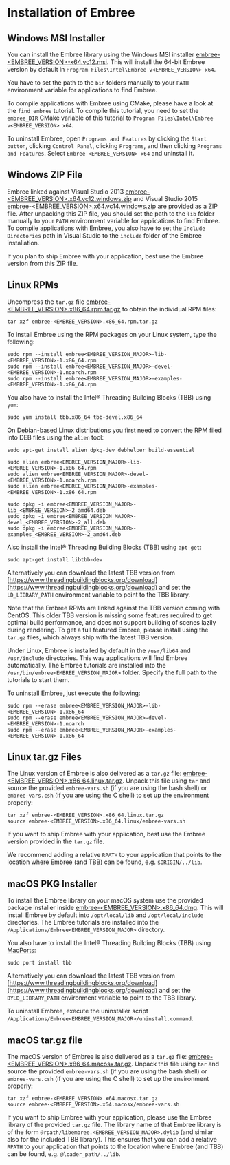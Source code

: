 Installation of Embree
======================

Windows MSI Installer
---------------------

You can install the Embree library using the Windows MSI installer
[embree-<EMBREE_VERSION>-x64.vc12.msi](https://github.com/embree/embree/releases/download/v<EMBREE_VERSION>/embree-<EMBREE_VERSION>.x64.vc12.msi). This
will install the 64-bit Embree version by default in `Program
Files\Intel\Embree v<EMBREE_VERSION> x64`.

You have to set the path to the `bin` folders manually to your `PATH`
environment variable for applications to find Embree.

To compile applications with Embree using CMake, please have a look at
the `find_embree` tutorial. To compile this tutorial, you need to set
the `embree_DIR` CMake variable of this tutorial to `Program
Files\Intel\Embree v<EMBREE_VERSION> x64`.

To uninstall Embree, open `Programs and Features` by clicking the
`Start button`, clicking `Control Panel`, clicking `Programs`, and
then clicking `Programs and Features`. Select `Embree
<EMBREE_VERSION> x64` and uninstall it.

Windows ZIP File
-----------------

Embree linked against Visual Studio 2013
[embree-<EMBREE_VERSION>.x64.vc12.windows.zip](https://github.com/embree/embree/releases/download/v<EMBREE_VERSION>/embree-<EMBREE_VERSION>.x64.vc12.windows.zip)
and Visual Studio 2015
[embree-<EMBREE_VERSION>.x64.vc14.windows.zip](https://github.com/embree/embree/releases/download/v<EMBREE_VERSION>/embree-<EMBREE_VERSION>.x64.vc14.windows.zip)
are provided as a ZIP file. After unpacking this ZIP file, you should
set the path to the `lib` folder manually to your `PATH` environment
variable for applications to find Embree. To compile applications with
Embree, you also have to set the `Include Directories` path in Visual
Studio to the `include` folder of the Embree installation.

If you plan to ship Embree with your application, best use the Embree
version from this ZIP file.

Linux RPMs
----------

Uncompress the `tar.gz` file
[embree-<EMBREE_VERSION>.x86_64.rpm.tar.gz](https://github.com/embree/embree/releases/download/v<EMBREE_VERSION>/embree-<EMBREE_VERSION>.x86_64.rpm.tar.gz)
to obtain the individual RPM files:

    tar xzf embree-<EMBREE_VERSION>.x86_64.rpm.tar.gz

To install Embree using the RPM packages on your Linux system, type
the following:

    sudo rpm --install embree<EMBREE_VERSION_MAJOR>-lib-<EMBREE_VERSION>-1.x86_64.rpm
    sudo rpm --install embree<EMBREE_VERSION_MAJOR>-devel-<EMBREE_VERSION>-1.noarch.rpm
    sudo rpm --install embree<EMBREE_VERSION_MAJOR>-examples-<EMBREE_VERSION>-1.x86_64.rpm

You also have to install the Intel® Threading Building Blocks (TBB)
using `yum`:

    sudo yum install tbb.x86_64 tbb-devel.x86_64

On Debian-based Linux distributions you first need to convert the RPM
filed into DEB files using the `alien` tool:

    sudo apt-get install alien dpkg-dev debhelper build-essential

    sudo alien embree<EMBREE_VERSION_MAJOR>-lib-<EMBREE_VERSION>-1.x86_64.rpm
    sudo alien embree<EMBREE_VERSION_MAJOR>-devel-<EMBREE_VERSION>-1.noarch.rpm
    sudo alien embree<EMBREE_VERSION_MAJOR>-examples-<EMBREE_VERSION>-1.x86_64.rpm

    sudo dpkg -i embree<EMBREE_VERSION_MAJOR>-lib_<EMBREE_VERSION>-2_amd64.deb
    sudo dpkg -i embree<EMBREE_VERSION_MAJOR>-devel_<EMBREE_VERSION>-2_all.deb
    sudo dpkg -i embree<EMBREE_VERSION_MAJOR>-examples_<EMBREE_VERSION>-2_amd64.deb

Also install the Intel® Threading Building Blocks (TBB) using `apt-get`:

    sudo apt-get install libtbb-dev

Alternatively you can download the latest TBB version from
[https://www.threadingbuildingblocks.org/download](https://www.threadingbuildingblocks.org/download)
and set the `LD_LIBRARY_PATH` environment variable to point
to the TBB library.

Note that the Embree RPMs are linked against the TBB version coming
with CentOS. This older TBB version is missing some features required
to get optimal build performance, and does not support building of
scenes lazily during rendering. To get a full featured Embree, please
install using the `tar.gz` files, which always ship with the latest TBB
version.

Under Linux, Embree is installed by default in the `/usr/lib64` and
`/usr/include` directories. This way applications will find Embree
automatically. The Embree tutorials are installed into the
`/usr/bin/embree<EMBREE_VERSION_MAJOR>` folder. Specify the full path to
the tutorials to start them.

To uninstall Embree, just execute the following:

    sudo rpm --erase embree<EMBREE_VERSION_MAJOR>-lib-<EMBREE_VERSION>-1.x86_64
    sudo rpm --erase embree<EMBREE_VERSION_MAJOR>-devel-<EMBREE_VERSION>-1.noarch
    sudo rpm --erase embree<EMBREE_VERSION_MAJOR>-examples-<EMBREE_VERSION>-1.x86_64

Linux tar.gz Files
------------------

The Linux version of Embree is also delivered as a `tar.gz` file:
[embree-<EMBREE_VERSION>.x86_64.linux.tar.gz](https://github.com/embree/embree/releases/download/v<EMBREE_VERSION>/embree-<EMBREE_VERSION>.x86_64.linux.tar.gz). Unpack this file using `tar` and source the provided `embree-vars.sh` (if you
are using the bash shell) or `embree-vars.csh` (if you are using the
C shell) to set up the environment properly:

    tar xzf embree-<EMBREE_VERSION>.x86_64.linux.tar.gz
    source embree-<EMBREE_VERSION>.x86_64.linux/embree-vars.sh

If you want to ship Embree with your application, best use the Embree
version provided in the `tar.gz` file.

We recommend adding a relative `RPATH` to your application that points
to the location where Embree (and TBB) can be found, e.g. `$ORIGIN/../lib`.

macOS PKG Installer
-------------------

To install the Embree library on your macOS system use the
provided package installer inside
[embree-<EMBREE_VERSION>.x86_64.dmg](https://github.com/embree/embree/releases/download/v<EMBREE_VERSION>/embree-<EMBREE_VERSION>.x86_64.dmg). This
will install Embree by default into `/opt/local/lib` and
`/opt/local/include` directories. The Embree tutorials are installed
into the `/Applications/Embree<EMBREE_VERSION_MAJOR>` directory.

You also have to install the Intel® Threading Building Blocks (TBB)
using [MacPorts](http://www.macports.org/):

    sudo port install tbb

Alternatively you can download the latest TBB version from
[https://www.threadingbuildingblocks.org/download](https://www.threadingbuildingblocks.org/download)
and set the `DYLD_LIBRARY_PATH` environment variable to point
to the TBB library.

To uninstall Embree, execute the uninstaller script
`/Applications/Embree<EMBREE_VERSION_MAJOR>/uninstall.command`.

macOS tar.gz file
-----------------

The macOS version of Embree is also delivered as a `tar.gz` file:
[embree-<EMBREE_VERSION>.x86_64.macosx.tar.gz](https://github.com/embree/embree/releases/download/v<EMBREE_VERSION>/embree-<EMBREE_VERSION>.x86_64.macosx.tar.gz). Unpack this file using `tar` and source the provided `embree-vars.sh` (if you
are using the bash shell) or `embree-vars.csh` (if you are using the
C shell) to set up the environment properly:

    tar xzf embree-<EMBREE_VERSION>.x64.macosx.tar.gz
    source embree-<EMBREE_VERSION>.x64.macosx/embree-vars.sh

If you want to ship Embree with your application, please use the Embree
library of the provided `tar.gz` file. The library name of that Embree
library is of the form `@rpath/libembree.<EMBREE_VERSION_MAJOR>.dylib`
(and similar also for the included TBB library). This ensures that you
can add a relative `RPATH` to your application that points to the location
where Embree (and TBB) can be found, e.g. `@loader_path/../lib`.

